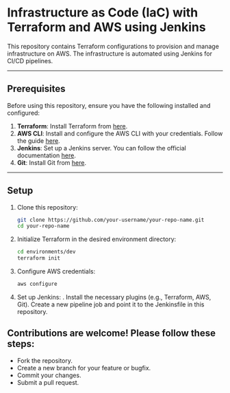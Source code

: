 # Infrastructure as Code (IaC) with Terraform and AWS using Jenkins

This repository contains Terraform configurations to provision and manage infrastructure on AWS. The infrastructure is automated using Jenkins for CI/CD pipelines.

---

## Prerequisites

Before using this repository, ensure you have the following installed and configured:

1. **Terraform**: Install Terraform from [here](https://www.terraform.io/downloads.html).
2. **AWS CLI**: Install and configure the AWS CLI with your credentials. Follow the guide [here](https://docs.aws.amazon.com/cli/latest/userguide/install-cliv2.html).
3. **Jenkins**: Set up a Jenkins server. You can follow the official documentation [here](https://www.jenkins.io/doc/book/installing/).
4. **Git**: Install Git from [here](https://git-scm.com/downloads).

---



## Setup

1. Clone this repository:
   ```bash
   git clone https://github.com/your-username/your-repo-name.git
   cd your-repo-name
   
2. Initialize Terraform in the desired environment directory:
   ```bash
   cd environments/dev
   terraform init
   
4. Configure AWS credentials:
   ```bash
   aws configure
   
6. Set up Jenkins:
.
  Install the necessary plugins (e.g., Terraform, AWS, Git).
  Create a new pipeline job and point it to the Jenkinsfile in this repository.


## Contributions are welcome! Please follow these steps:
- Fork the repository.
- Create a new branch for your feature or bugfix.
- Commit your changes.
- Submit a pull request.
